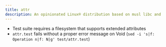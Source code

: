 ```yaml
---
title: attr
description: An opinionated Linux® distribution based on musl libc and toybox
---
```


- Test suite requires a filesystem that supports extended attributes
- `attr.test` fails without a proper error message on Void (`sed -i 's|f: Operation n|f: N|g' test/attr.test`)
